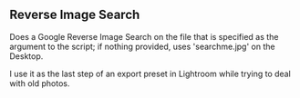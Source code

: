 ## Reverse Image Search

Does a Google Reverse Image Search on the file that is specified as the
argument to the script; if nothing provided, uses 'searchme.jpg' on the
Desktop.

I use it as the last step of an export preset in Lightroom while trying
to deal with old photos.


